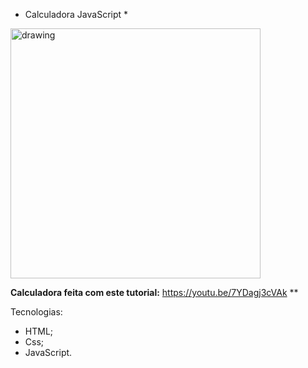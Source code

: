 * Calculadora JavaScript *

<img src="https://i.ibb.co/QJBNx5v/Screen-Shot-2021-01-31-at-22-41-36.png" alt="drawing" width="400"/>

**Calculadora feita com este tutorial:** https://youtu.be/7YDagj3cVAk **

Tecnologias:

- HTML;
- Css;
- JavaScript.
